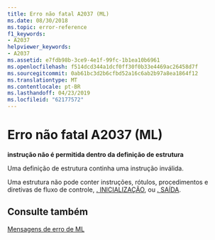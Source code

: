 ```yaml
---
title: Erro não fatal A2037 (ML)
ms.date: 08/30/2018
ms.topic: error-reference
f1_keywords:
- A2037
helpviewer_keywords:
- A2037
ms.assetid: e7fdb98b-3ce9-4e1f-99fc-1b1ea10b6961
ms.openlocfilehash: f514dcd344a1dcf0ff30f0b33e4469ac26458d7f
ms.sourcegitcommit: 0ab61bc3d2b6cfbd52a16c6ab2b97a8ea1864f12
ms.translationtype: MT
ms.contentlocale: pt-BR
ms.lasthandoff: 04/23/2019
ms.locfileid: "62177572"
---
```

# <a name="ml-nonfatal-error-a2037"></a>Erro não fatal A2037 (ML)

**instrução não é permitida dentro da definição de estrutura**

Uma definição de estrutura continha uma instrução inválida.

Uma estrutura não pode conter instruções, rótulos, procedimentos e diretivas de fluxo de controle, [. INICIALIZAÇÃO](../../assembler/masm/dot-startup.md), ou [. SAÍDA](../../assembler/masm/dot-exit.md).

## <a name="see-also"></a>Consulte também

[Mensagens de erro de ML](../../assembler/masm/ml-error-messages.md)<br/>